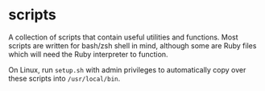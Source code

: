 # scripts

A collection of scripts that contain useful utilities and functions. 
Most scripts are written for bash/zsh shell in mind, although some are Ruby files which will need the Ruby interpreter to function.

On Linux, run `setup.sh` with admin privileges to automatically copy over these scripts into `/usr/local/bin`.
